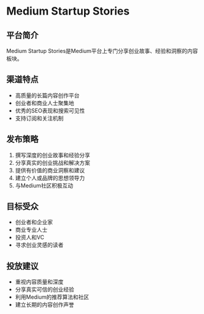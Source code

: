 # Medium Startup Stories

## 平台简介
Medium Startup Stories是Medium平台上专门分享创业故事、经验和洞察的内容板块。

## 渠道特点
- 高质量的长篇内容创作平台
- 创业者和商业人士聚集地
- 优秀的SEO表现和搜索可见性
- 支持订阅和关注机制

## 发布策略
1. 撰写深度的创业故事和经验分享
2. 分享真实的创业挑战和解决方案
3. 提供有价值的商业洞察和建议
4. 建立个人或品牌的思想领导力
5. 与Medium社区积极互动

## 目标受众
- 创业者和企业家
- 商业专业人士
- 投资人和VC
- 寻求创业灵感的读者

## 投放建议
- 重视内容质量和深度
- 分享真实可信的创业经验
- 利用Medium的推荐算法和社区
- 建立长期的内容创作声誉